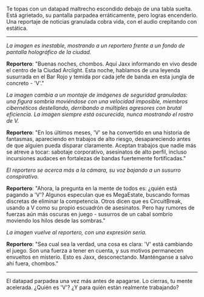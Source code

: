 Te topas con un datapad maltrecho escondido debajo de una tabla suelta. Está agrietado, su pantalla parpadea erráticamente, pero logras encenderlo. Una reportaje de noticias granulada cobra vida, con el audio crepitando con estática.

---

_La imagen es inestable, mostrando a un reportero frente a un fondo de pantalla holográfico de la ciudad._

**Reportero**: "Buenas noches, chombos. Aquí Jaxx informando en vivo desde el centro de la Ciudad Arclight. Esta noche, hablamos de una leyenda susurrada en el Bar Rojo y temida por cada jefe de banda en esta jungla de concreto - 'V'."

_La imagen cambia a un montaje de imágenes de seguridad granuladas: una figura sombría moviéndose con una velocidad imposible, miembros cibernéticos destellando, derribando a múltiples agresores con brutal eficiencia. La imagen siempre está oscurecida, nunca mostrando el rostro de V._

**Reportero**: "En los últimos meses, 'V' se ha convertido en una historia de fantasmas, apareciendo en trabajos de alto riesgo, desapareciendo antes de que alguien pueda disparar claramente. Aceptan trabajos que nadie más se atreve a tocar: sabotaje corporativo, asesinatos de alto perfil, incluso incursiones audaces en fortalezas de bandas fuertemente fortificadas."

_El reportero se acerca más a la cámara, su voz bajando a un susurro conspirativo._

**Reportero**: "Ahora, la pregunta en la mente de todos es: ¿quién está pagando a 'V'? Algunos especulan que es MegaEstate, buscando formas discretas de eliminar la competencia. Otros dicen que es CircuitBreak, usando a V como su propio escuadrón de asesinatos. Pero hay rumores de fuerzas aún más oscuras en juego - susurros de un cabal sombrío moviendo los hilos desde las sombras."

_La imagen vuelve al reportero, con una expresión seria._

**Reportero**: "Sea cual sea la verdad, una cosa es clara: 'V' está cambiando el juego. Son una fuerza a tener en cuenta, y sus motivos permanecen envueltos en misterio. Esto es Jaxx, desconectando. Manténganse a salvo ahí fuera, chombos."

---

El datapad parpadea una vez más antes de apagarse. Lo cierras, tu mente acelerada. ¿Quién es 'V'? ¿Y para quién están realmente trabajando?
